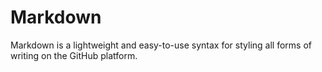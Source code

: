 # Markdown

Markdown is a lightweight and easy-to-use syntax for styling all forms of writing on the GitHub platform.
